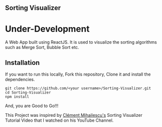 
## Sorting Visualizer

# Under-Development
A Web App built using ReactJS. It is used to visualize the sorting algorithms such as Merge Sort, Bubble Sort etc.

## Installation

If you want to run this locally, Fork this repository, Clone it and install the dependencies.
```
git clone https://github.com/<your username>/Sorting-Visualizer.git
cd Sorting-Visualizer
npm install
```
And, you are Good to Go!!!

This Project was inspired by <a href="https://github.com/clementmihailescu/">Clément Mihailescu's</a> Sorting Visualizer Tutorial Video that I watched on his YouTube Channel.

